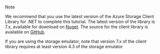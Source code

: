 > [!NOTE]
> We recommend that you use the latest version of the Azure Storage Client Library for .NET to complete this tutorial. The latest version of the library is 7.x, available for download on [Nuget](https://www.nuget.org/packages/WindowsAzure.Storage/). The source for the client library is available on [GitHub](https://github.com/Azure/azure-storage-net).
> 
> If you are using the storage emulator, note that version 7.x of the client library requires at least version 4.3 of the storage emulator 
> 
> 

<!--HONumber=Sep16_HO4-->



